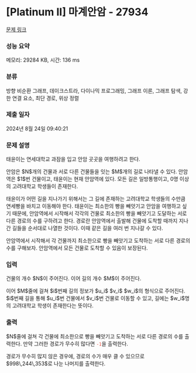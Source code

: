 # [Platinum II] 마계안암 - 27934 

[문제 링크](https://www.acmicpc.net/problem/27934) 

### 성능 요약

메모리: 29284 KB, 시간: 136 ms

### 분류

방향 비순환 그래프, 데이크스트라, 다이나믹 프로그래밍, 그래프 이론, 그래프 탐색, 강한 연결 요소, 최단 경로, 위상 정렬

### 제출 일자

2024년 8월 24일 09:40:21

### 문제 설명

<p>태윤이는 연세대학교 과잠을 입고 안암 곳곳을 여행하려고 한다.</p>

<p>안암은 $N$개의 건물과 서로 다른 건물들을 잇는 $M$개의 길로 나타낼 수 있다. 안암역은 $1$번 건물이고, 태윤이는 현재 안암역에 있다. 모든 길은 일방통행이고, 0명 이상의 고려대학교 학생들이 존재한다.</p>

<p>태윤이가 어떤 길을 지나가기 위해서는 그 길에 존재하는 고려대학교 학생들의 수만큼 연세빵을 바치고 이동해야 한다. 태윤이는 최소한의 빵을 빼앗기고 안암을 여행하고 싶기 때문에, 안암역에서 시작해서 각각의 건물로 최소한의 빵을 빼앗기고 도달하는 서로 다른 경로의 수를 구하려고 한다. 경로란 안암역에서 출발해 건물에 도착할 때까지 지나간 길들을 순서대로 나열한 것이다. 이때 같은 길을 여러 번 지나갈 수 있다.</p>

<p>안암역에서 시작해서 각 건물까지 최소한으로 빵을 빼앗기고 도착하는 서로 다른 경로의 수를 구해보자. 안암역에서 모든 건물로 도착할 수 있음이 보장된다.</p>

### 입력 

 <p>건물의 개수 $N$이 주어진다. 이어 길의 개수 $M$이 주어진다.</p>

<p>이어 $M$줄에 걸쳐 $i$번째 길의 정보가 $u_i$ $v_i$ $w_i$의 형식으로 주어진다. $i$번째 길을 통해 $u_i$번 건물에서 $v_i$번 건물로 이동할 수 있고, 길에는 $w_i$명의 고려대학교 학생이 존재한다는 뜻이다.</p>

### 출력 

 <p>$N$줄에 걸쳐 각 건물에 최소한으로 빵을 빼앗기고 도착하는 서로 다른 경로의 수를 출력한다. 만약 그러한 경로가 무수히 많다면 <span style="color:#e74c3c;"><code>-1</code></span>을 출력한다. </p>

<p>경로가 무수히 많지 않은 경우에, 경로의 수가 매우 클 수 있으므로 $998\,244\,353$로 나눈 나머지를 출력한다.</p>

